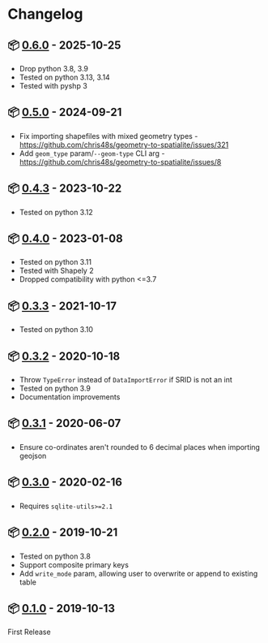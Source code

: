 # Changelog

## :package: [0.6.0](https://pypi.org/project/geometry-to-spatialite/0.6.0/) - 2025-10-25

* Drop python 3.8, 3.9
* Tested on python 3.13, 3.14
* Tested with pyshp 3

## :package: [0.5.0](https://pypi.org/project/geometry-to-spatialite/0.5.0/) - 2024-09-21

* Fix importing shapefiles with mixed geometry types - https://github.com/chris48s/geometry-to-spatialite/issues/321
* Add `geom_type` param/`--geom-type` CLI arg - https://github.com/chris48s/geometry-to-spatialite/issues/8

## :package: [0.4.3](https://pypi.org/project/geometry-to-spatialite/0.4.3/) - 2023-10-22

* Tested on python 3.12

## :package: [0.4.0](https://pypi.org/project/geometry-to-spatialite/0.4.0/) - 2023-01-08

* Tested on python 3.11
* Tested with Shapely 2
* Dropped compatibility with python <=3.7

## :package: [0.3.3](https://pypi.org/project/geometry-to-spatialite/0.3.3/) - 2021-10-17

* Tested on python 3.10

## :package: [0.3.2](https://pypi.org/project/geometry-to-spatialite/0.3.2/) - 2020-10-18

* Throw `TypeError` instead of `DataImportError` if SRID is not an int
* Tested on python 3.9
* Documentation improvements

## :package: [0.3.1](https://pypi.org/project/geometry-to-spatialite/0.3.1/) - 2020-06-07

* Ensure co-ordinates aren't rounded to 6 decimal places when importing geojson

## :package: [0.3.0](https://pypi.org/project/geometry-to-spatialite/0.3.0/) - 2020-02-16

* Requires `sqlite-utils>=2.1`

## :package: [0.2.0](https://pypi.org/project/geometry-to-spatialite/0.2.0/) - 2019-10-21

* Tested on python 3.8
* Support composite primary keys
* Add `write_mode` param, allowing user to overwrite or append to existing table

## :package: [0.1.0](https://pypi.org/project/geometry-to-spatialite/0.1.0/) - 2019-10-13

First Release
